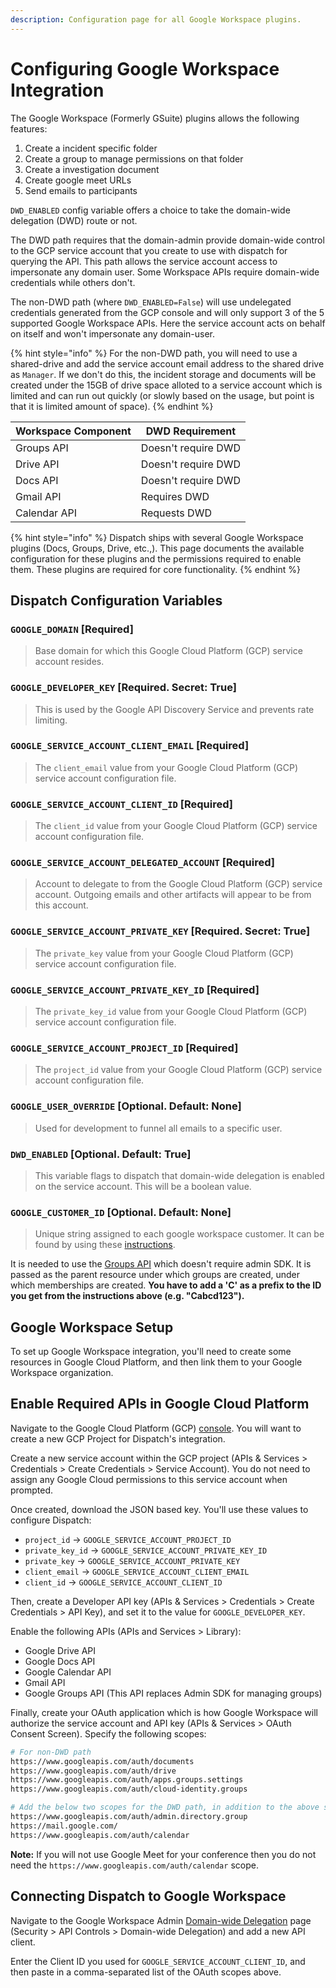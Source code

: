 ```yaml
---
description: Configuration page for all Google Workspace plugins.
---
```


# Configuring Google Workspace Integration

The Google Workspace (Formerly GSuite) plugins allows the following features:

1. Create a incident specific folder
1. Create a group to manage permissions on that folder
1. Create a investigation document
1. Create google meet URLs
1. Send emails to participants

`DWD_ENABLED` config variable offers a choice to take the domain-wide delegation (DWD) route or not.

The DWD path requires that the domain-admin provide domain-wide control to the GCP service account that you create to use with dispatch for querying the API. This path allows the service account access to impersonate any domain user. Some Workspace APIs require domain-wide credentials while others don't.

The non-DWD path (where `DWD_ENABLED=False`) will use undelegated credentials generated from the GCP console and will only support 3 of the 5 supported Google Workspace APIs. Here the service account acts on behalf on itself and won't impersonate any domain-user.

{% hint style="info" %}
For the non-DWD path, you will need to use a shared-drive and add the service account email address to the shared drive as `Manager`. If we don't do this, the incident storage and documents will be created under the 15GB of drive space alloted to a service account which is limited and can run out quickly (or slowly based on the usage, but point is that it is limited amount of space).
{% endhint %}

| Workspace Component | DWD Requirement     |
|---------------------|---------------------|
| Groups API          | Doesn't require DWD |
| Drive API           | Doesn't require DWD |
| Docs API            | Doesn't require DWD |
| Gmail API           | Requires DWD        |
| Calendar API        | Requests DWD        |

{% hint style="info" %}
Dispatch ships with several Google Workspace plugins \(Docs, Groups, Drive, etc.,\). This page documents the available configuration for these plugins and the permissions required to enable them. These plugins are required for core functionality.
{% endhint %}

## Dispatch Configuration Variables

### `GOOGLE_DOMAIN` \[Required\]

> Base domain for which this Google Cloud Platform \(GCP\) service account resides.

### `GOOGLE_DEVELOPER_KEY` \[Required. Secret: True\]

> This is used by the Google API Discovery Service and prevents rate limiting.

### `GOOGLE_SERVICE_ACCOUNT_CLIENT_EMAIL` \[Required\]

> The `client_email` value from your Google Cloud Platform \(GCP\) service account configuration file.

### `GOOGLE_SERVICE_ACCOUNT_CLIENT_ID` \[Required\]

> The `client_id` value from your Google Cloud Platform \(GCP\) service account configuration file.

### `GOOGLE_SERVICE_ACCOUNT_DELEGATED_ACCOUNT` \[Required\]

> Account to delegate to from the Google Cloud Platform \(GCP\) service account.
> Outgoing emails and other artifacts will appear to be from this account.

### `GOOGLE_SERVICE_ACCOUNT_PRIVATE_KEY` \[Required. Secret: True\]

> The `private_key` value from your Google Cloud Platform \(GCP\) service account configuration file.

### `GOOGLE_SERVICE_ACCOUNT_PRIVATE_KEY_ID` \[Required\]

> The `private_key_id` value from your Google Cloud Platform \(GCP\) service account configuration file.

### `GOOGLE_SERVICE_ACCOUNT_PROJECT_ID` \[Required\]

> The `project_id` value from your Google Cloud Platform \(GCP\) service account configuration file.

### `GOOGLE_USER_OVERRIDE` \[Optional. Default: None\]

> Used for development to funnel all emails to a specific user.

### `DWD_ENABLED` \[Optional. Default: True\]

> This variable flags to dispatch that domain-wide delegation is enabled on the service account. This will be a boolean value.

### `GOOGLE_CUSTOMER_ID` \[Optional. Default: None\]

> Unique string assigned to each google workspace customer. It can be found by using these [instructions](https://support.google.com/a/answer/10070793?hl=en).

It is needed to use the [Groups API](https://cloud.google.com/identity/docs/how-to/create-google-groups#creating_a_google_group) which doesn't require admin SDK. It is passed as the parent resource under which groups are created, under which memberships are created.
**You have to add a 'C' as a prefix to the ID you get from the instructions above (e.g. "Cabcd123").**

## Google Workspace Setup

To set up Google Workspace integration, you'll need to create some resources in Google Cloud Platform, and then link them to your Google Workspace organization.

## Enable Required APIs in Google Cloud Platform

Navigate to the Google Cloud Platform (GCP) [console](https://console.cloud.google.com/). You will want to
create a new GCP Project for Dispatch's integration.

Create a new service account within the GCP project (APIs & Services &gt; Credentials &gt; Create Credentials &gt; Service Account).
You do not need to assign any Google Cloud permissions to this service account when prompted.

Once created, download the JSON based key. You'll use these values to configure Dispatch:

* `project_id` -&gt; `GOOGLE_SERVICE_ACCOUNT_PROJECT_ID`
* `private_key_id` -&gt; `GOOGLE_SERVICE_ACCOUNT_PRIVATE_KEY_ID`
* `private_key` -&gt; `GOOGLE_SERVICE_ACCOUNT_PRIVATE_KEY`
* `client_email` -&gt; `GOOGLE_SERVICE_ACCOUNT_CLIENT_EMAIL`
* `client_id` -&gt; `GOOGLE_SERVICE_ACCOUNT_CLIENT_ID`

Then, create a Developer API key \(APIs & Services &gt; Credentials &gt; Create Credentials &gt; API Key\), and set it to the value for `GOOGLE_DEVELOPER_KEY`.

Enable the following APIs \(APIs and Services &gt; Library\):

* Google Drive API
* Google Docs API
* Google Calendar API
* Gmail API
* Google Groups API (This API replaces Admin SDK for managing groups)

Finally, create your OAuth application which is how Google Workspace will authorize the service account and API key (APIs & Services &gt; OAuth Consent Screen).
Specify the following scopes:

```bash
# For non-DWD path
https://www.googleapis.com/auth/documents
https://www.googleapis.com/auth/drive
https://www.googleapis.com/auth/apps.groups.settings
https://www.googleapis.com/auth/cloud-identity.groups

# Add the below two scopes for the DWD path, in addition to the above scopes
https://www.googleapis.com/auth/admin.directory.group
https://mail.google.com/
https://www.googleapis.com/auth/calendar
```

**Note:** If you will not use Google Meet for your conference then you do not need the `https://www.googleapis.com/auth/calendar` scope.

## Connecting Dispatch to Google Workspace

Navigate to the Google Workspace Admin [Domain-wide Delegation](https://admin.google.com/ac/owl/domainwidedelegation) page
\(Security &gt; API Controls &gt; Domain-wide Delegation\) and add a new API client.

Enter the Client ID you used for `GOOGLE_SERVICE_ACCOUNT_CLIENT_ID`, and then paste in a comma-separated list of the OAuth scopes above.

